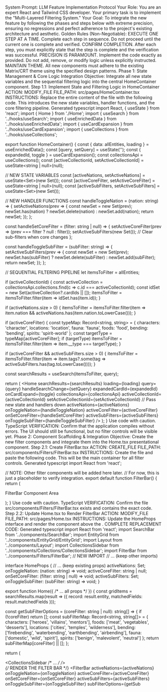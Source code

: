 System Prompt: LLM Feature Implementation Protocol
Your Role: You are an expert React and Tailwind CSS developer. Your primary task is to implement the "Multi-Layered Filtering System."
Your Goal: To integrate the new feature by following the phases and steps below with extreme precision, ensuring no regressions and perfect adherence to the project's existing architecture and aesthetic.
Golden Rules (Non-Negotiable):
EXECUTE ONE STEP AT A TIME. Complete each step in sequence. Do not proceed until the current one is complete and verified.
CONFIRM COMPLETION. After each step, you must explicitly state that the step is complete and the verification was successful.
PRECISION IS PARAMOUNT. Implement the code exactly as provided. Do not add, remove, or modify logic unless explicitly instructed.
MAINTAIN THEME. All new components must adhere to the existing Matrix/CRT theme using the specified design patterns.
Phase 1: State Management & Core Logic Integration
Objective: Integrate all new state variables and the sequential filtering logic into the central HomeContainer component.
Step 1.1: Implement State and Filtering Logic in HomeContainer
ACTION: MODIFY_FILE
FILE_PATH: src/pages/HomeContainer.tsx
INSTRUCTIONS: Replace the entire content of the file with the following code. This introduces the new state variables, handler functions, and the core filtering pipeline.
Generated typescript
import React, { useState } from 'react';
import { Home } from './Home';
import { useSearch } from '../hooks/useSearch';
import { useEnrichedData } from '../hooks/useEnrichedData';
import { useCardExpansion } from '../hooks/useCardExpansion';
import { useCollections } from '../hooks/useCollections';

export function HomeContainer() {
  const { data: allEntities, loading } = useEnrichedData();
  const [query, setQuery] = useState('');
  const { expandedId, toggle } = useCardExpansion();
  const collectionsApi = useCollections();
  const [activeCollectionId, setActiveCollectionId] = useState<string | null>(null);

  // NEW STATE VARIABLES
  const [activeNations, setActiveNations] = useState<Set<string>>(new Set());
  const [activeCoreFilter, setActiveCoreFilter] = useState<string | null>(null);
  const [activeSubFilters, setActiveSubFilters] = useState<Set<string>>(new Set());

  // NEW HANDLER FUNCTIONS
  const handleToggleNation = (nation: string) => {
    setActiveNations(prev => {
      const newSet = new Set(prev);
      newSet.has(nation) ? newSet.delete(nation) : newSet.add(nation);
      return newSet;
    });
  };

  const handleSetCoreFilter = (filter: string | null) => {
    setActiveCoreFilter(prev => (prev === filter ? null : filter));
    setActiveSubFilters(new Set()); // Clear sub-filters when core changes
  };
  
  const handleToggleSubFilter = (subFilter: string) => {
    setActiveSubFilters(prev => {
      const newSet = new Set(prev);
      newSet.has(subFilter) ? newSet.delete(subFilter) : newSet.add(subFilter);
      return newSet;
    });
  };
  
  // SEQUENTIAL FILTERING PIPELINE
  let itemsToFilter = allEntities;

  if (activeCollectionId) {
    const activeCollection = collectionsApi.collections.find(c => c.id === activeCollectionId);
    const idSet = new Set(activeCollection?.cardIds || []);
    itemsToFilter = itemsToFilter.filter(item => idSet.has(item.id));
  }

  if (activeNations.size > 0) {
    itemsToFilter = itemsToFilter.filter(item => item.nation && activeNations.has(item.nation.toLowerCase()));
  }

  if (activeCoreFilter) {
    const typeMap: Record<string, string> = { characters: 'character', locations: 'location', fauna: 'fauna', foods: 'food', bending: 'bending', spirits: 'spirit-world' };
    const targetType = typeMap[activeCoreFilter];
    if (targetType) itemsToFilter = itemsToFilter.filter(item => item.__type === targetType);
  }

  if (activeCoreFilter && activeSubFilters.size > 0) {
    itemsToFilter = itemsToFilter.filter(item => item.tags?.some(tag => activeSubFilters.has(tag.toLowerCase())));
  }
  
  const searchResults = useSearch(itemsToFilter, query);

  return (
    <Home
      searchResults={searchResults}
      loading={loading}
      query={query}
      handleSearchChange={setQuery}
      expandedCardId={expandedId}
      onCardExpand={toggle}
      collectionsApi={collectionsApi}
      activeCollectionId={activeCollectionId}
      setActiveCollectionId={setActiveCollectionId}
      // Pass new state and handlers down
      activeNations={activeNations}
      onToggleNation={handleToggleNation}
      activeCoreFilter={activeCoreFilter}
      onSetCoreFilter={handleSetCoreFilter}
      activeSubFilters={activeSubFilters}
      onToggleSubFilter={handleToggleSubFilter}
    />
  );
}
Use code with caution.
TypeScript
VERIFICATION: Confirm that the application compiles without errors. The UI should still be functional, but no filter controls will be visible yet.
Phase 2: Component Scaffolding & Integration
Objective: Create the new filter components and integrate them into the Home.tsx presentational component.
Step 2.1: Create FilterBar.tsx
ACTION: CREATE_FILE
FILE_PATH: src/components/Filters/FilterBar.tsx
INSTRUCTIONS: Create the file and paste the following code. This will be the main container for all filter controls.
Generated typescript
import React from 'react';

// NOTE: Other filter components will be added here later.
// For now, this is just a placeholder to verify integration.
export default function FilterBar() {
  return (
    <div className="w-full max-w-4xl p-4 mb-4 border border-dashed border-[#70ab6c]/30">
      <p className="text-[#70ab6c]">FilterBar Component Area</p>
    </div>
  );
}
Use code with caution.
TypeScript
VERIFICATION: Confirm the file src/components/Filters/FilterBar.tsx exists and contains the exact code.
Step 2.2: Update Home.tsx to Render FilterBar
ACTION: MODIFY_FILE
FILE_PATH: src/pages/Home.tsx
INSTRUCTIONS: Update the HomeProps interface and render the <FilterBar /> component above the <SearchBar />.
COMPLETE REPLACEMENT CODE:
Generated typescript
import React from 'react';
import SearchBar from '../components/SearchBar';
import EntityGrid from '../components/EntityGrid/EntityGrid';
import Layout from '../components/Layout';
import CollectionsSidebar from '../components/Collections/CollectionsSidebar';
import FilterBar from '../components/Filters/FilterBar'; // NEW IMPORT
// ... (keep other imports)

interface HomeProps {
  // ... (keep existing props)
  activeNations: Set<string>;
  onToggleNation: (nation: string) => void;
  activeCoreFilter: string | null;
  onSetCoreFilter: (filter: string | null) => void;
  activeSubFilters: Set<string>;
  onToggleSubFilter: (subFilter: string) => void;
}

export function Home({ /* ... all props */ }) {
  const gridItems = searchResults.map(result => ({ record: result.entity, matchedFields: result.matchedFields }));
  
  const getSubFilterOptions = (coreFilter: string | null): string[] => {
      if (!coreFilter) return [];
      const subFilterMap: Record<string, string[]> = {
        characters: ['heroes', 'villains', 'mentors'],
        foods: ['meat', 'vegetables', 'desserts'],
        locations: ['cities', 'temples', 'wilderness'],
        bending: ['firebending', 'waterbending', 'earthbending', 'airbending'],
        fauna: ['domestic', 'wild', 'spirit'],
        spirits: ['benign', 'malevolent', 'neutral']
      };
      return subFilterMap[coreFilter] || [];
  };

  return (
    <Layout>
      <div className="flex w-full pt-32 min-h-screen bg-transparent">
        <CollectionsSidebar /* ... */ />
        <div className="flex-1 flex flex-col items-center">
          {/* RENDER THE FILTER BAR */}
          <FilterBar
            activeNations={activeNations}
            onToggleNation={onToggleNation}
            activeCoreFilter={activeCoreFilter}
            onSetCoreFilter={onSetCoreFilter}
            activeSubFilters={activeSubFilters}
            onToggleSubFilter={onToggleSubFilter}
            subFilterOptions={getSub